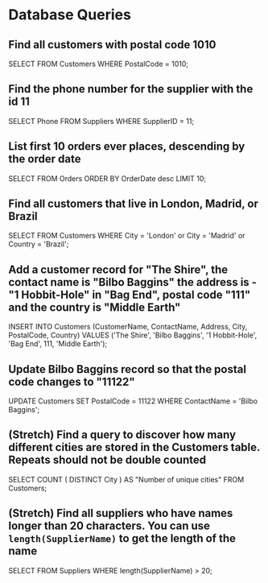 # Database Queries

## Find all customers with postal code 1010

SELECT
FROM Customers
WHERE PostalCode = 1010;

## Find the phone number for the supplier with the id 11

SELECT Phone
FROM Suppliers
WHERE SupplierID = 11;

## List first 10 orders ever places, descending by the order date

SELECT
FROM Orders
ORDER BY OrderDate desc
LIMIT 10;

## Find all customers that live in London, Madrid, or Brazil

SELECT
FROM Customers
WHERE City = 'London' or City = 'Madrid' or Country = 'Brazil';

## Add a customer record for "The Shire", the contact name is "Bilbo Baggins" the address is -"1 Hobbit-Hole" in "Bag End", postal code "111" and the country is "Middle Earth"

INSERT INTO Customers
(CustomerName, ContactName, Address, City, PostalCode, Country)
VALUES ('The Shire', 'Bilbo Baggins', '1 Hobbit-Hole', 'Bag End', 111, 'Middle Earth');

## Update Bilbo Baggins record so that the postal code changes to "11122"

UPDATE Customers
SET PostalCode = 11122
WHERE ContactName = 'Bilbo Baggins';

## (Stretch) Find a query to discover how many different cities are stored in the Customers table. Repeats should not be double counted

SELECT COUNT
( DISTINCT City ) AS "Number of unique cities"
FROM Customers;

## (Stretch) Find all suppliers who have names longer than 20 characters. You can use `length(SupplierName)` to get the length of the name

SELECT
FROM Suppliers
WHERE length(SupplierName) > 20;
